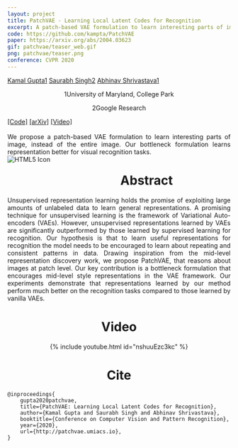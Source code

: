 ```yaml
---
layout: project
title: PatchVAE - Learning Local Latent Codes for Recognition
excerpt: A patch-based VAE formulation to learn interesting parts of image, instead of the entire image. Our bottleneck formulation learns representation better for visual recognition tasks
code: https://github.com/kampta/PatchVAE
paper: https://arxiv.org/abs/2004.03623
gif: patchvae/teaser_web.gif
png: patchvae/teaser.png
conference: CVPR 2020
---
```


  <div class="container">
  <nav_justify>
  <a href="https://kampta.github.io">Kamal Gupta<span class="sup">1</span></a>
  <a href="https://research.google/people/SaurabhSingh">Saurabh Singh<span class="sup">2</span></a>
  <a href="http://abhinavsh.info">Abhinav Shrivastava<span class="sup">1</span></a>
  </nav_justify>
  </div>
  
  <div class="container" align="center">
  <p><span class="sup">1</span>University of Maryland, College Park</p>
  <p><span class="sup">2</span>Google Research</p>
  </div>
  
  <div class="container">
  <nav_justify>
  <a href="{{ page.code }}">[Code]</a>
  <a href="{{ page.paper }}">[arXiv]</a>
  <a href="https://www.youtube.com/watch?v=nshuuEzc3kc">[Video]</a>
  </nav_justify>
  </div>

  <br/>

  <div align="justify">
    We propose a patch-based VAE formulation to learn interesting parts of image, instead of the entire image. 
    Our bottleneck formulation learns representation better for visual recognition tasks.
  </div>

  <img src="/images/{{ page.png }}" alt="HTML5 Icon" style="float:left;margin-right:2em;margin-bottom:2em;">

  <div align="center">
    <h1>Abstract</h1>
  </div>

  <div align="justify">
    Unsupervised representation learning holds the promise of exploiting large amounts of unlabeled data to learn general representations.
    A promising technique for unsupervised learning is the framework of Variational Auto-encoders (VAEs).
    However, unsupervised representations learned by VAEs are significantly outperformed by those learned by supervised learning for recognition.
    Our hypothesis is that to learn useful representations for recognition the model needs to be encouraged to learn about repeating and consistent patterns in data.
    Drawing inspiration from the mid-level representation discovery work, we propose PatchVAE, that reasons about images at patch level.
    Our key contribution is a bottleneck formulation that encourages mid-level style representations in the VAE framework.
    Our experiments demonstrate that representations learned by our method perform much better on the recognition tasks compared to those learned by vanilla VAEs.
  </div>

  <div align="center">
    <h1>Video</h1>
  </div>
  
  <div class="entry" align="center">
  {% include youtube.html id="nshuuEzc3kc" %}
  </div>
      
   <div align="center">
    <h1>Cite</h1>
  </div>
  
```
@inproceedings{
    gupta2020patchvae,
    title={PatchVAE: Learning Local Latent Codes for Recognition},
    author={Kamal Gupta and Saurabh Singh and Abhinav Shrivastava},
    booktitle={Conference on Computer Vision and Pattern Recognition},
    year={2020},
    url={http://patchvae.umiacs.io},
}
```
